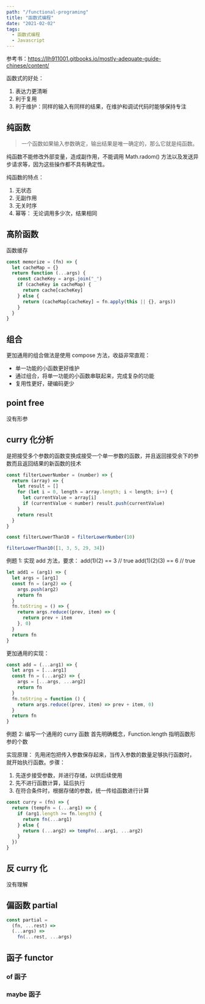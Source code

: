 ```yaml
---
path: "/functional-programing"
title: "函数式编程"
date: "2021-02-02"
tags:
  - 函数式编程
  - Javascript
---
```


参考书：https://llh911001.gitbooks.io/mostly-adequate-guide-chinese/content/

函数式的好处：

1. 表达力更清晰
2. 利于复用
3. 利于维护：同样的输入有同样的结果，在维护和调试代码时能够保持专注

## 纯函数

> 一个函数如果输入参数确定，输出结果是唯一确定的，那么它就是纯函数。

纯函数不能修改外部变量，造成副作用，不能调用 Math.radom() 方法以及发送异步请求等，因为这些操作都不具有确定性。

纯函数的特点：

1. 无状态
2. 无副作用
3. 无关时序
4. 幂等： 无论调用多少次，结果相同

## 高阶函数

函数缓存

```js
const memorize = (fn) => {
  let cacheMap = {}
  return function (...args) {
    const cacheKey = args.join("_")
    if (cacheKey in cacheMap) {
      return cache[cacheKey]
    } else {
      return (cacheMap[cacheKey] = fn.apply(this || {}, args))
    }
  }
}
```

## 组合

更加通用的组合做法是使用 compose 方法，收益非常直观：

- 单一功能的小函数更好维护
- 通过组合，将单一功能的小函数串联起来，完成复杂的功能
- 复用性更好，硬编码更少

## point free

没有形参

## curry 化分析

是把接受多个参数的函数变换成接受一个单一参数的函数，并且返回接受余下的参数而且返回结果的新函数的技术

```js
const filterLowerNumber = (number) => {
  return (array) => {
    let result = []
    for (let i = 0, length = array.length; i < length; i++) {
      let currentValue = array[i]
      if (currentValue < number) result.push(currentValue)
    }
    return result
  }
}

const filterLowerThan10 = filterLowerNumber(10)

filterLowerThan10([1, 3, 5, 29, 34])
```

例题 1:
实现 add 方法，要求：
add(1)(2) == 3 // true
add(1)(2)(3) == 6 // true

```js
let add1 = (arg1) => {
  let args = [arg1]
  const fn = (arg2) => {
    args.push(arg2)
    return fn
  }
  fn.toString = () => {
    return args.reduce((prev, item) => {
      return prev + item
    }, 0)
  }
  return fn
}
```

更加通用的实现：

```js
const add = (...arg1) => {
  let args = [...arg1]
  const fn = (...arg2) => {
    args = [...args, ...arg2]
    return fn
  }
  fn.toString = function () {
    return args.reduce((prev, item) => prev + item, 0)
  }
  return fn
}
```

例题 2: 编写一个通用的 curry 函数
首先明确概念，Function.length 指明函数形参的个数

实现原理：
先用闭包把传入参数保存起来，当传入参数的数量足够执行函数时，就开始执行函数。步骤：

1. 先逐步接受参数，并进行存储，以供后续使用
2. 先不进行函数计算，延后执行
3. 在符合条件时，根据存储的参数，统一传给函数进行计算

```js
const curry = (fn) => {
  return (tempFn = (...arg1) => {
    if (arg1.length >= fn.length) {
      return fn(...arg1)
    } else {
      return (...arg2) => tempFn(...arg1, ...arg2)
    }
  })
}
```

## 反 curry 化

没有理解

## 偏函数 partial

```js
const partial =
  (fn, ...rest) =>
  (...args) =>
    fn(...rest, ...args)
```

## 函子 functor

### of 函子

### maybe 函子
